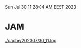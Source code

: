 Sun Jul 30 11:28:04 AM EEST 2023
# JAM
<a href='./cache/202307/30_11.log'>./cache/202307/30_11.log</a>
